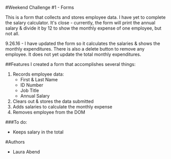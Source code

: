 #Weekend Challenge #1 - Forms

This is a form that collects and stores employee data. I have yet to complete the salary calculator. It's close - currently, the form will print the annual salary & divide it by 12 to show the monthly expense of one employee, but not all.

9.26.16 - I have updated the form so it calculates the salaries & shows the monthly expenditures. There is also a delete button to remove any employee. It does not yet update the total monthly expenditures.

##Features
I created a form that accomplishes several things:
  1. Records employee data:
      - First & Last Name
      - ID Number
      - Job Title
      - Annual Salary
  2. Clears out & stores the data submitted
  3. Adds salaries to calculate the monthly expense
  4. Removes employee from the DOM

###To do:
  - Keeps salary in the total

#Authors
- Laura Abend
